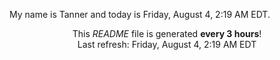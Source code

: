 My name is Tanner and today is Friday, August 4, 2:19 AM EDT.

<p align="center">This <i>README</i> file is generated <b>every 3 hours</b>!</br>Last refresh: Friday, August 4, 2:19 AM EDT<br /></p>
